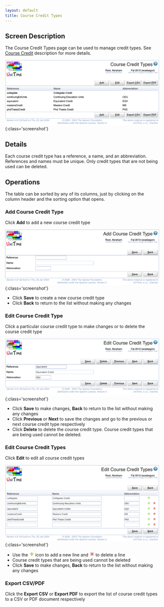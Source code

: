 ```yaml
---
layout: default
title: Course Credit Types
---
```



## Screen Description

The Course Credit Types page can be used to manage credit types. See [Course Credit](course-credit) description for more details.

![Course Credit Types](images/course-credit-types.png){:class='screenshot'}

## Details

Each course credit type has a reference, a name, and an abbreviation. References and names must be unique. Only credit types that are not being used can be deleted.

## Operations

The table can be sorted by any of its columns, just by clicking on the column header and the sorting option that opens.

### Add Course Credit Type
Click **Add** to add a new course credit type

![Course Credit Types](images/add-course-credit-type.png){:class='screenshot'}

* Click **Save** to create a new course credit type
* Click **Back** to return to the list without making any changes

### Edit Course Credit Type
Click a particular course credit type to make changes or to delete the course credit type

![Course Credit Types](images/edit-course-credit-type.png){:class='screenshot'}

* Click **Save** to make changes, **Back** to return to the list without making any changes
* Click **Previous** or **Next** to save the changes and go to the previous or next course credit type respectively
* Click **Delete** to delete the course credit type. Course credit types that are being used cannot be deleted.

### Edit Course Credit Types
Click **Edit** to edit all course credit types

![Course Credit Types](images/edit-course-credit-types.png){:class='screenshot'}

* Use the ![Add](images/icon-add.png) icon to add a new line and ![Delete](images/icon-delete.png) to delete a line
* Course credit types that are being used cannot be deleted
* Click **Save** to make changes, **Back** to return to the list without making any changes

### Export CSV/PDF
Click the **Export CSV** or **Export PDF** to export the list of course credit types to a CSV or PDF document respectively